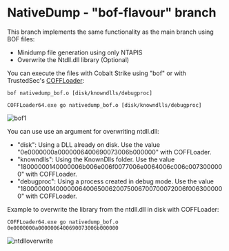# NativeDump - "bof-flavour" branch

This branch implements the same functionality as the main branch using BOF files: 

- Minidump file generation using only NTAPIS
- Overwrite the Ntdll.dll library (Optional)

You can execute the files with Cobalt Strike using "bof" or with TrustedSec's [COFFLoader](https://github.com/trustedsec/COFFLoader):

```
bof nativedump_bof.o [disk/knowndlls/debugproc]
```

```
COFFLoader64.exe go nativedump_bof.o [disk/knowndlls/debugproc]
```

![bof1](https://raw.githubusercontent.com/ricardojoserf/ricardojoserf.github.io/master/images/nativedump/Screenshot_BOF.png)


You can use use an argument for overwriting ntdll.dll:
- "disk": Using a DLL already on disk. Use the value "0e0000000a0000006400690073006b000000" with COFFLoader.
- "knowndlls": Using the KnownDlls folder. Use the value "18000000140000006b006e006f0077006e0064006c006c0073000000" with COFFLoader.
- "debugproc": Using a process created in debug mode. Use the value "180000001400000064006500620075006700700072006f0063000000" with COFFLoader.

Example to overwrite the library from the ntdll.dll in disk with COFFLoader:

```
COFFLoader64.exe go nativedump_bof.o 0e0000000a0000006400690073006b000000
```

![ntdlloverwrite](https://raw.githubusercontent.com/ricardojoserf/ricardojoserf.github.io/master/images/nativedump/Screenshot_BOF2.png)
